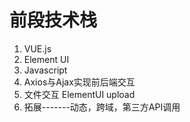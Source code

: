 # 前段技术栈

1. VUE.js 
2. Element UI
3. Javascript
4. Axios与Ajax实现前后端交互
5. 文件交互 ElementUI upload 
6. 拓展-------动态，跨域，第三方API调用
